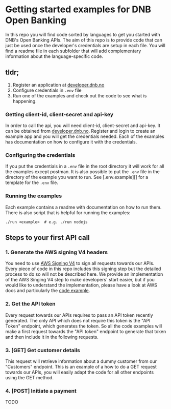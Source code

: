 # Getting started examples for DNB Open Banking

In this repo you will find code sorted by languages to get you started with DNB's 
Open Banking APIs. The aim of this repo is to provide code that can just be used once 
the developer's credentials are setup in each file. You will find a readme file in 
each subfolder that will add complementary information about the language-specific code.

## tldr;

1. Register an application at [developer.dnb.no][]
2. Configure credentials in `.env` file
3. Run one of the examples and check out the code to see what is happening.

### Getting client-id, client-secret and api-key

In order to call the api, you will need client-id, client-secret and api-key. It 
can be obtained from [developer.dnb.no][]. Register and login to create an example 
app and you will get the credentials needed. Each of the examples has documentation 
on how to configure it with the credentials.

### Configuring the credentials

If you put the credentials in a `.env` file in the root directory it will work
for all the examples except postman. It is also possible to put the `.env` file
in the directory of the example you want to run. See [.env.example][] for a template
for the `.env` file.

### Running the examples

Each example contains a readme with documentation on how to run them. There is also
script that is helpful for running the examples:

```shell
./run <example>  # e.g. ./run nodejs
```

## Steps to your first API call
### 1. Generate the AWS signing V4 headers
You need to use [AWS Signing V4][] to sign all requests towards our APIs. Every piece of 
code in this repo includes this signing step but the detailed process to do so will not 
be described here. We provide an implementation of the AWS Singing V4 step to make developers'
start easier, but if you would like to understand the implementation, please have a look at 
AWS docs and particularly the [code example][aws-signing-example].

### 2. Get the API token
Every request towards our APIs requires to pass an API token recently generated.
The only API which does not require this token is the "API Token" endpoint, which
generates the token. So all the code examples will make a first request towards the 
"API token" endpoint to generate that token and then include it in the following requests.

### 3. [GET] Get customer details
This request will retrieve information about a dummy customer from our "Customers" endpoint.
This is an example of a how to do a GET request towards our APIs, you will easily adapt the
 code for all other endpoints using the GET method.

### 4. [POST] Initiate a payment
TODO

[developer.dnb.no]: https://developer.dnb.no
[AWS Signing V4]: https://docs.aws.amazon.com/general/latest/gr/sigv4_signing.html
[aws-signing-example]: https://docs.aws.amazon.com/general/latest/gr/sigv4-signed-request-examples.html
